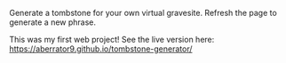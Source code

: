 Generate a tombstone for your own virtual gravesite. Refresh the page to generate a new phrase.

This was my first web project! See the live version here: https://aberrator9.github.io/tombstone-generator/
